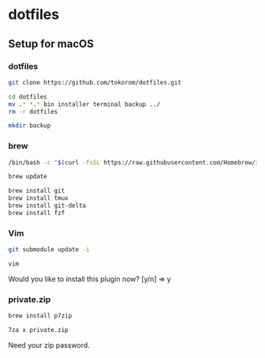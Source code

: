 # dotfiles

## Setup for macOS

### dotfiles

```sh
git clone https://github.com/tokorom/dotfiles.git

cd dotfiles
mv .* *.* bin installer terminal backup ../ 
rm -r dotfiles

mkdir backup
```

### brew

```sh
/bin/bash -c "$(curl -fsSL https://raw.githubusercontent.com/Homebrew/install/master/install.sh)"
```

```sh
brew update

brew install git
brew install tmux
brew install git-delta
brew install fzf
```

### Vim

```sh
git submodule update -i

vim
```

Would you like to install this plugin now? [y/n] => y

### private.zip

```sh
brew install p7zip

7za x private.zip
```

Need your zip password.

